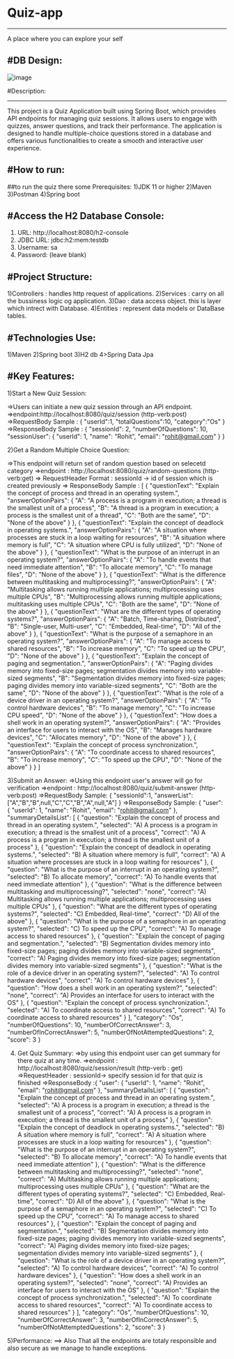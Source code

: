 # Quiz-app
---------------------------------------------------------------------------------------------------------------------------
A place where  you  can explore your self 

#DB Design:
----------------------------------------------------------------------------------------------------------------------------
![image](https://github.com/user-attachments/assets/08a5c2d2-7581-4364-b63f-a6adb98c234b)

#Description:
____________________________________________________________________________________________________________________________
This project is a Quiz Application built using Spring Boot, which provides API endpoints for managing quiz sessions. It allows users to engage with quizzes, answer questions, and track their performance. The application is designed to handle multiple-choice questions stored in a database and offers various functionalities to create a smooth and interactive user experience.

#How to run:
------------------------------------------------------------------------------------------------------------------------------
##to run the quiz there some Prerequisites:
1)JDK 11 or higher
2)Maven
3)Postman
4)Spring boot

#Access the H2 Database Console:
-------------------------------------------------------------------------------------------------------------------------------
1) URL: http://localhost:8080/h2-console
2) JDBC URL: jdbc:h2:mem:testdb
3) Username: sa
4) Password: (leave blank)

#Project Structure:
-----------------------------------------------------------------------------------------------------------------------------
1)Controllers  : handles http request of applications.
2)Services     : carry on all the bussiness logic og application.
3)Dao          : data access object. this is layer which intrect with Database.
4)Entities     : represent data models or DataBase tables.

#Technologies Use:
------------------------------------------------------------------------------------------------------------------------------
1)Maven
2)Spring boot
3)H2 db
4>Spring Data Jpa

#Key Features:
-------------------------------------------------------------------------------------------------------------------------------
1)Start a New Quiz Session:

  =>Users can initiate a new quiz session through an API endpoint.
  =>endpoint:http://localhost:8080/quiz/session (http-verb:post)
  =>RequestBody Sample : {
                            "userId":1,
                            "totalQuestions":10,
                            "category":"Os"
                          }
  =>ResponseBody Sample : {
                            "sessionId": 2,
                            "numberOfQuestions": 10,
                            "sessionUser": {
                                "userId": 1,
                                "name": "Rohit",
                                "email": "rohit@gmail.com"
                                            }
                        }
                        
2)Get a Random Multiple Choice Question:

=>This endpoint will return set of random question based on selecetd category
=>endpoint : http://localhost:8080/quiz/random-questions (http-verb:get)
=> RequestHeader Format : sessionId -> id of session which is created previously
=> ResponseBody Sample : 
        [
    {
        "questionText": "Explain the concept of process and thread in an operating system.",
        "answerOptionPairs": {
            "A": "A process is a program in execution; a thread is the smallest unit of a process",
            "B": "A thread is a program in execution; a process is the smallest unit of a thread",
            "C": "Both are the same",
            "D": "None of the above"
        }
    },
    {
        "questionText": "Explain the concept of deadlock in operating systems.",
        "answerOptionPairs": {
            "A": "A situation where processes are stuck in a loop waiting for resources",
            "B": "A situation where memory is full",
            "C": "A situation where CPU is fully utilized",
            "D": "None of the above"
        }
    },
    {
        "questionText": "What is the purpose of an interrupt in an operating system?",
        "answerOptionPairs": {
            "A": "To handle events that need immediate attention",
            "B": "To allocate memory",
            "C": "To manage files",
            "D": "None of the above"
        }
    },
    {
        "questionText": "What is the difference between multitasking and multiprocessing?",
        "answerOptionPairs": {
            "A": "Multitasking allows running multiple applications; multiprocessing uses multiple CPUs",
            "B": "Multiprocessing allows running multiple applications; multitasking uses multiple CPUs",
            "C": "Both are the same",
            "D": "None of the above"
        }
    },
    {
        "questionText": "What are the different types of operating systems?",
        "answerOptionPairs": {
            "A": "Batch, Time-sharing, Distributed",
            "B": "Single-user, Multi-user",
            "C": "Embedded, Real-time",
            "D": "All of the above"
        }
    },
    {
        "questionText": "What is the purpose of a semaphore in an operating system?",
        "answerOptionPairs": {
            "A": "To manage access to shared resources",
            "B": "To increase memory",
            "C": "To speed up the CPU",
            "D": "None of the above"
        }
    },
    {
        "questionText": "Explain the concept of paging and segmentation.",
        "answerOptionPairs": {
            "A": "Paging divides memory into fixed-size pages; segmentation divides memory into variable-sized segments",
            "B": "Segmentation divides memory into fixed-size pages; paging divides memory into variable-sized segments",
            "C": "Both are the same",
            "D": "None of the above"
        }
    },
    {
        "questionText": "What is the role of a device driver in an operating system?",
        "answerOptionPairs": {
            "A": "To control hardware devices",
            "B": "To manage memory",
            "C": "To increase CPU speed",
            "D": "None of the above"
        }
    },
    {
        "questionText": "How does a shell work in an operating system?",
        "answerOptionPairs": {
            "A": "Provides an interface for users to interact with the OS",
            "B": "Manages hardware devices",
            "C": "Allocates memory",
            "D": "None of the above"
        }
    },
    {
        "questionText": "Explain the concept of process synchronization.",
        "answerOptionPairs": {
            "A": "To coordinate access to shared resources",
            "B": "To increase memory",
            "C": "To speed up the CPU",
            "D": "None of the above"
        }
    }
]

3)Submit an Answer:
   =>Using this endpoint user's answer will go for verification
   =>endpoint :  http://localhost:8080/quiz/submit-answer  (http-verb:post)
   =>RequestBody Sample:
     {
	"sessionId":1,
        "answerList":["A","B","B",null,"C","C","B","A",null,"A"]
     }
   =>ResponseBody Sample:
     {
    "user": {
        "userId": 1,
        "name": "Rohit",
        "email": "rohit@gmail.com"
    },
    "summaryDetailsList": [
        {
            "question": "Explain the concept of process and thread in an operating system.",
            "selected": "A) A process is a program in execution; a thread is the smallest unit of a process",
            "correct": "A) A process is a program in execution; a thread is the smallest unit of a process"
        },
        {
            "question": "Explain the concept of deadlock in operating systems.",
            "selected": "B) A situation where memory is full",
            "correct": "A) A situation where processes are stuck in a loop waiting for resources"
        },
        {
            "question": "What is the purpose of an interrupt in an operating system?",
            "selected": "B) To allocate memory",
            "correct": "A) To handle events that need immediate attention"
        },
        {
            "question": "What is the difference between multitasking and multiprocessing?",
            "selected": "none",
            "correct": "A) Multitasking allows running multiple applications; multiprocessing uses multiple CPUs"
        },
        {
            "question": "What are the different types of operating systems?",
            "selected": "C) Embedded, Real-time",
            "correct": "D) All of the above"
        },
        {
            "question": "What is the purpose of a semaphore in an operating system?",
            "selected": "C) To speed up the CPU",
            "correct": "A) To manage access to shared resources"
        },
        {
            "question": "Explain the concept of paging and segmentation.",
            "selected": "B) Segmentation divides memory into fixed-size pages; paging divides memory into variable-sized segments",
            "correct": "A) Paging divides memory into fixed-size pages; segmentation divides memory into variable-sized segments"
        },
        {
            "question": "What is the role of a device driver in an operating system?",
            "selected": "A) To control hardware devices",
            "correct": "A) To control hardware devices"
        },
        {
            "question": "How does a shell work in an operating system?",
            "selected": "none",
            "correct": "A) Provides an interface for users to interact with the OS"
        },
        {
            "question": "Explain the concept of process synchronization.",
            "selected": "A) To coordinate access to shared resources",
            "correct": "A) To coordinate access to shared resources"
        }
    ],
    "category": "Os",
    "numberOfQuestions": 10,
    "numberOfCorrectAnswer": 3,
    "numberOfInCorrectAnswer": 5,
    "numberOfNotAttemptedQuestions": 2,
    "score": 3
    }

4) Get Quiz Summary:
   =>by using this endpoint user can get summary for there quiz at any time.
   =>endpoint : http://localhost:8080/quiz/session/result  (http-verb : get)
   =>RequestHeader : sessionId-> specify session id for that quiz is finished
   =>ResponseBody :{
    "user": {
        "userId": 1,
        "name": "Rohit",
        "email": "rohit@gmail.com"
    },
    "summaryDetailsList": [
        {
            "question": "Explain the concept of process and thread in an operating system.",
            "selected": "A) A process is a program in execution; a thread is the smallest unit of a process",
            "correct": "A) A process is a program in execution; a thread is the smallest unit of a process"
        },
        {
            "question": "Explain the concept of deadlock in operating systems.",
            "selected": "B) A situation where memory is full",
            "correct": "A) A situation where processes are stuck in a loop waiting for resources"
        },
        {
            "question": "What is the purpose of an interrupt in an operating system?",
            "selected": "B) To allocate memory",
            "correct": "A) To handle events that need immediate attention"
        },
        {
            "question": "What is the difference between multitasking and multiprocessing?",
            "selected": "none",
            "correct": "A) Multitasking allows running multiple applications; multiprocessing uses multiple CPUs"
        },
        {
            "question": "What are the different types of operating systems?",
            "selected": "C) Embedded, Real-time",
            "correct": "D) All of the above"
        },
        {
            "question": "What is the purpose of a semaphore in an operating system?",
            "selected": "C) To speed up the CPU",
            "correct": "A) To manage access to shared resources"
        },
        {
            "question": "Explain the concept of paging and segmentation.",
            "selected": "B) Segmentation divides memory into fixed-size pages; paging divides memory into variable-sized segments",
            "correct": "A) Paging divides memory into fixed-size pages; segmentation divides memory into variable-sized segments"
        },
        {
            "question": "What is the role of a device driver in an operating system?",
            "selected": "A) To control hardware devices",
            "correct": "A) To control hardware devices"
        },
        {
            "question": "How does a shell work in an operating system?",
            "selected": "none",
            "correct": "A) Provides an interface for users to interact with the OS"
        },
        {
            "question": "Explain the concept of process synchronization.",
            "selected": "A) To coordinate access to shared resources",
            "correct": "A) To coordinate access to shared resources"
        }
    ],
    "category": "Os",
    "numberOfQuestions": 10,
    "numberOfCorrectAnswer": 3,
    "numberOfInCorrectAnswer": 5,
    "numberOfNotAttemptedQuestions": 2,
    "score": 3
}

5)Performance:
==> Also That all the endpoints are totaly responsible and also secure as we manage to handle exceptions.
